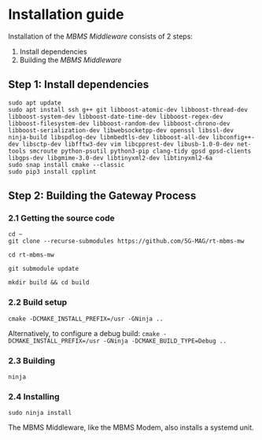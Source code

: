 # Installation guide

Installation of the *MBMS Middleware* consists of 2 steps:
1. Install dependencies
2. Building the *MBMS Middleware*

## Step 1: Install dependencies
````
sudo apt update
sudo apt install ssh g++ git libboost-atomic-dev libboost-thread-dev libboost-system-dev libboost-date-time-dev libboost-regex-dev libboost-filesystem-dev libboost-random-dev libboost-chrono-dev libboost-serialization-dev libwebsocketpp-dev openssl libssl-dev ninja-build libspdlog-dev libmbedtls-dev libboost-all-dev libconfig++-dev libsctp-dev libfftw3-dev vim libcpprest-dev libusb-1.0-0-dev net-tools smcroute python-psutil python3-pip clang-tidy gpsd gpsd-clients libgps-dev libgmime-3.0-dev libtinyxml2-dev libtinyxml2-6a
sudo snap install cmake --classic
sudo pip3 install cpplint
````

## Step 2: Building the Gateway Process

### 2.1 Getting the source code

````
cd ~
git clone --recurse-submodules https://github.com/5G-MAG/rt-mbms-mw

cd rt-mbms-mw

git submodule update

mkdir build && cd build
````

### 2.2 Build setup
`` cmake -DCMAKE_INSTALL_PREFIX=/usr -GNinja .. ``

Alternatively, to configure a debug build:
`` cmake -DCMAKE_INSTALL_PREFIX=/usr -GNinja -DCMAKE_BUILD_TYPE=Debug .. ``

### 2.3 Building
`` ninja ``

### 2.4 Installing
`` sudo ninja install `` 

The MBMS Middleware, like the MBMS Modem, also installs a systemd unit.
